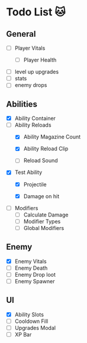 # Todo List 🐱

## General

- [ ] Player Vitals
    - [ ] Player Health


- [ ] level up upgrades
- [ ] stats
- [ ] enemy drops

## Abilities

- [x] Ability Container
- [ ] Ability Reloads
    - [x] Ability Magazine Count
    - [x] Ability Reload Clip
    - [ ] Reload Sound


- [x] Test Ability
    - [x] Projectile
    - [x] Damage on hit


- [ ] Modifiers
    - [ ] Calculate Damage
    - [ ] Modifier Types
    - [ ] Global Modifiers

## Enemy

- [x] Enemy Vitals
- [ ] Enemy Death
- [ ] Enemy Drop loot
- [ ] Enemy Spawner

## UI

- [x] Ability Slots
- [ ] Cooldown Fill
- [ ] Upgrades Modal
- [ ] XP Bar